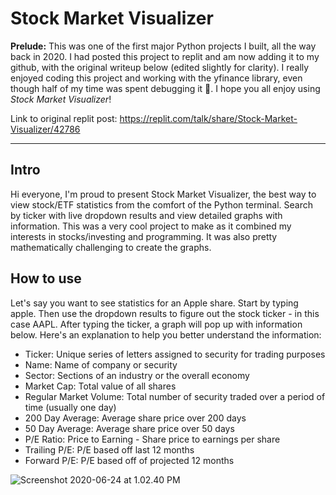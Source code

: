 # Stock Market Visualizer
**Prelude:** This was one of the first major Python projects I built, all the way back in 2020. I had posted this project to replit and am now adding it to my github, with the original writeup below (edited slightly for clarity). I really enjoyed coding this project and working with the yfinance library, even though half of my time was spent debugging it 🥲. I hope you all enjoy using *Stock Market Visualizer*!

Link to original replit post: https://replit.com/talk/share/Stock-Market-Visualizer/42786

---

## Intro

Hi everyone, I'm proud to present Stock Market Visualizer, the best way to view stock/ETF statistics from the comfort of the Python terminal. Search by ticker with live dropdown results and view detailed graphs with information. This was a very cool project to make as it combined my interests in stocks/investing and programming. It was also pretty mathematically challenging to create the graphs.

## How to use
Let's say you want to see statistics for an Apple share. Start by typing apple. Then use the dropdown results to figure out the stock ticker - in this case AAPL. After typing the ticker, a graph will pop up with information below. Here's an explanation to help you better understand the information:
+ Ticker: Unique series of letters assigned to security for trading purposes
+ Name: Name of company or security
+ Sector: Sections of an industry or the overall economy
+ Market Cap: Total value of all shares
+ Regular Market Volume: Total number of security traded over a period of time (usually one day)
+ 200 Day Average: Average share price over 200 days
+ 50 Day Average: Average share price over 50 days
+ P/E Ratio: Price to Earning - Share price to earnings per share
+ Trailing P/E: P/E based off last 12 months
+ Forward P/E: P/E based off of projected 12 months


![Screenshot 2020-06-24 at 1.02.40 PM](https://storage.googleapis.com/replit/images/1593028979938_596436f0ac593ced09d1c900077df5d9.png)
